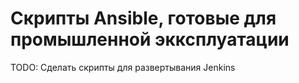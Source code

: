 # Скрипты Ansible, готовые для промышленной экксплуатации
TODO: Сделать скрипты для развертывания Jenkins
